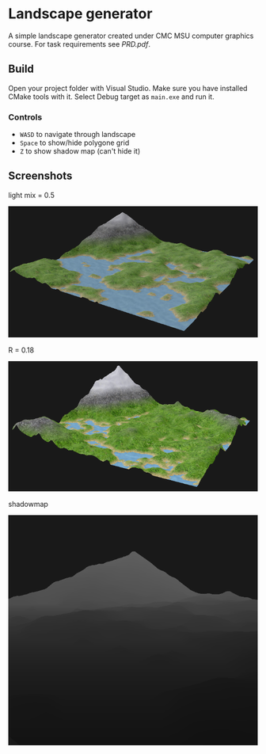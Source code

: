 # Landscape generator

A simple landscape generator created under CMC MSU computer graphics course.
For task requirements see *PRD.pdf*.

## Build

Open your project folder with Visual Studio. Make sure you have installed CMake tools with it.
Select Debug target as `main.exe` and run it.

### Controls

 - `WASD` to navigate through landscape
 - `Space` to show/hide polygone grid
 - `Z` to show shadow map (can't hide it)

## Screenshots

light mix = 0.5

![map](previews/preview,%20light%20mix%20=%200,5%20.png)

R = 0.18

![map](previews/preview,&#32;R&#32;=&#32;0,18&#32;.png)

shadowmap

![map](previews/preview,&#32;shadowmap.png)
